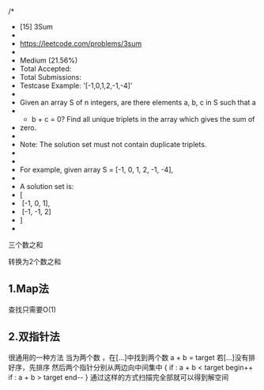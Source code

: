/*
 * [15] 3Sum
 *
 * https://leetcode.com/problems/3sum
 *
 * Medium (21.56%)
 * Total Accepted:    
 * Total Submissions:
 * Testcase Example:  '[-1,0,1,2,-1,-4]'
 *
 * Given an array S of n integers, are there elements a, b, c in S such that a
 * + b + c = 0? Find all unique triplets in the array which gives the sum of
 * zero.
 *
 * Note: The solution set must not contain duplicate triplets.
 *
 *
 * For example, given array S = [-1, 0, 1, 2, -1, -4],
 *
 * A solution set is:
 * [
 * ⁠ [-1, 0, 1],
 * ⁠ [-1, -1, 2]
 * ]
 *
 三个数之和

 转换为2个数之和

 ## 1.Map法
 查找只需要O(1)

 ## 2.双指针法
 很通用的一种方法
 当为两个数 ，在[...]中找到两个数  a + b = target
 若[...]没有排好序，先排序
 然后两个指针分别从两边向中间集中
 {
   if : a + b < target
    begin++
   if : a + b > target
    end--
 }
 通过这样的方式扫描完全部就可以得到解空间
